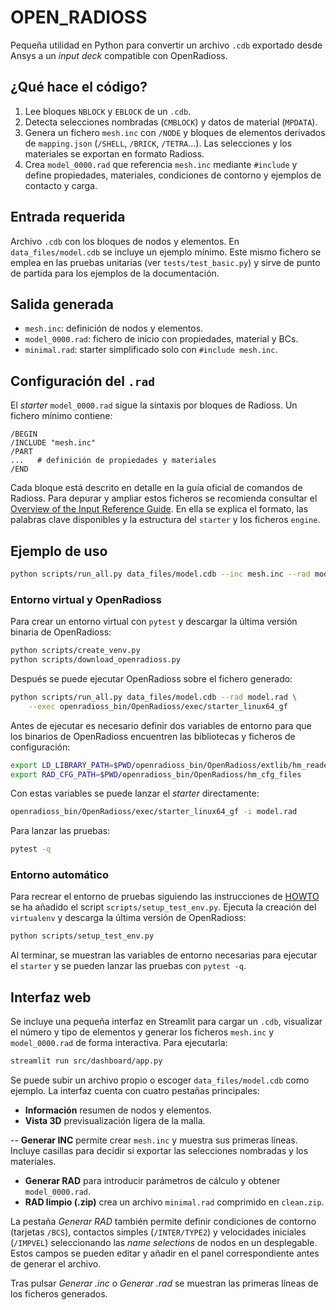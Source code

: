 # OPEN_RADIOSS

Pequeña utilidad en Python para convertir un archivo ``.cdb`` exportado desde
Ansys a un *input deck* compatible con OpenRadioss.

## ¿Qué hace el código?

1. Lee bloques ``NBLOCK`` y ``EBLOCK`` de un ``.cdb``.
2. Detecta selecciones nombradas (``CMBLOCK``) y datos de material
   (``MPDATA``).
3. Genera un fichero ``mesh.inc`` con ``/NODE`` y bloques de elementos
   derivados de ``mapping.json`` (``/SHELL``, ``/BRICK``, ``/TETRA``...). Las
   selecciones y los materiales se exportan en formato Radioss.
4. Crea ``model_0000.rad`` que referencia ``mesh.inc`` mediante ``#include`` y define propiedades,
   materiales, condiciones de contorno y ejemplos de contacto y carga.

## Entrada requerida

Archivo ``.cdb`` con los bloques de nodos y elementos. En ``data_files/model.cdb`` se incluye un ejemplo mínimo. Este mismo fichero se emplea en las pruebas
unitarias (ver ``tests/test_basic.py``) y sirve de punto de partida para los
ejemplos de la documentación.

## Salida generada

 - ``mesh.inc``: definición de nodos y elementos.
- ``model_0000.rad``: fichero de inicio con propiedades, material y BCs.
 - ``minimal.rad``: starter simplificado solo con ``#include mesh.inc``.

## Configuración del ``.rad``

El *starter* ``model_0000.rad`` sigue la sintaxis por bloques de Radioss. Un
fichero mínimo contiene:

```text
/BEGIN
/INCLUDE "mesh.inc"
/PART
...   # definición de propiedades y materiales
/END
```

Cada bloque está descrito en detalle en la guía oficial de comandos de
Radioss. Para depurar y ampliar estos ficheros se recomienda consultar el
[Overview of the Input Reference Guide](https://help.altair.com/hwsolvers/rad/topics/solvers/rad/overview_ref_guide_rad_c.htm).
En ella se explica el formato, las palabras clave disponibles y la estructura
del ``starter`` y los ficheros ``engine``.

## Ejemplo de uso

```bash
python scripts/run_all.py data_files/model.cdb --inc mesh.inc --rad model_0000.rad
```

### Entorno virtual y OpenRadioss

Para crear un entorno virtual con `pytest` y descargar la última
versión binaria de OpenRadioss:

```bash
python scripts/create_venv.py
python scripts/download_openradioss.py
```

Después se puede ejecutar OpenRadioss sobre el fichero generado:

```bash
python scripts/run_all.py data_files/model.cdb --rad model.rad \
    --exec openradioss_bin/OpenRadioss/exec/starter_linux64_gf
```

Antes de ejecutar es necesario definir dos variables de entorno para que los
binarios de OpenRadioss encuentren las bibliotecas y ficheros de configuración:

```bash
export LD_LIBRARY_PATH=$PWD/openradioss_bin/OpenRadioss/extlib/hm_reader/linux64
export RAD_CFG_PATH=$PWD/openradioss_bin/OpenRadioss/hm_cfg_files
```

Con estas variables se puede lanzar el *starter* directamente:

```bash
openradioss_bin/OpenRadioss/exec/starter_linux64_gf -i model.rad
```

Para lanzar las pruebas:

```bash
pytest -q
```

### Entorno automático

Para recrear el entorno de pruebas siguiendo las instrucciones de
[HOWTO](https://github.com/OpenRadioss/OpenRadioss/blob/main/HOWTO.md) se ha
añadido el script ``scripts/setup_test_env.py``. Ejecuta la creación del
``virtualenv`` y descarga la última versión de OpenRadioss:

```bash
python scripts/setup_test_env.py
```

Al terminar, se muestran las variables de entorno necesarias para ejecutar el
``starter`` y se pueden lanzar las pruebas con ``pytest -q``.

## Interfaz web

Se incluye una pequeña interfaz en Streamlit para cargar un `.cdb`, visualizar
el número y tipo de elementos y generar los ficheros ``mesh.inc`` y
``model_0000.rad`` de forma interactiva. Para ejecutarla:

```bash
streamlit run src/dashboard/app.py
```

Se puede subir un archivo propio o escoger ``data_files/model.cdb`` como
ejemplo. La interfaz cuenta con cuatro pestañas principales:

- **Información** resumen de nodos y elementos.
- **Vista 3D** previsualización ligera de la malla.

-- **Generar INC** permite crear ``mesh.inc`` y muestra sus primeras líneas. \
  Incluye casillas para decidir si exportar las selecciones nombradas y los
  materiales.

- **Generar RAD** para introducir parámetros de cálculo y obtener
  ``model_0000.rad``.
- **RAD limpio (.zip)** crea un archivo ``minimal.rad`` comprimido en ``clean.zip``.

La pestaña *Generar RAD* también permite definir condiciones de contorno
(tarjetas ``/BCS``), contactos simples (``/INTER/TYPE2``) y velocidades
iniciales (``/IMPVEL``) seleccionando las *name selections* de nodos en un
desplegable. Estos campos se pueden editar y añadir en el panel
correspondiente antes de generar el archivo.

Tras pulsar *Generar .inc* o *Generar .rad* se muestran las primeras líneas de
los ficheros generados.
